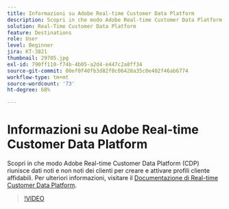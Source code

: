```yaml
---
title: Informazioni su Adobe Real-time Customer Data Platform
description: Scopri in che modo Adobe Real-time Customer Data Platform (CDP) riunisce dati noti e non noti dei clienti per creare e attivare profili cliente affidabili.
solution: Real-Time Customer Data Platform
feature: Destinations
role: User
level: Beginner
jira: KT-3821
thumbnail: 29705.jpg
exl-id: 790ff110-f74b-4b05-a2d4-e447c2a8ff34
source-git-commit: 00ef0f40fb3d82f0c06428a35c0e402f46ab6774
workflow-type: tm+mt
source-wordcount: '73'
ht-degree: 68%

---
```


# Informazioni su Adobe Real-time Customer Data Platform

Scopri in che modo Adobe Real-time Customer Data Platform (CDP) riunisce dati noti e non noti dei clienti per creare e attivare profili cliente affidabili. Per ulteriori informazioni, visitare il [Documentazione di Real-time Customer Data Platform](https://experienceleague.adobe.com/docs/experience-platform/rtcdp/overview.html?lang=it).

>[!VIDEO](https://video.tv.adobe.com/v/29705?learn=on)
